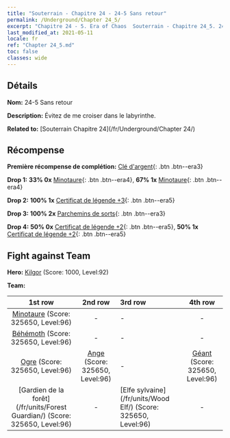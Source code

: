 ```yaml
---
title: "Souterrain - Chapitre 24 - 24-5 Sans retour"
permalink: /Underground/Chapter 24_5/
excerpt: "Chapitre 24 - 5. Era of Chaos  Souterrain - Chapitre 24_5. 24-5 Sans retour"
last_modified_at: 2021-05-11
locale: fr
ref: "Chapter 24_5.md"
toc: false
classes: wide
---
```


## Détails

 **Nom:** 24-5 Sans retour

 **Description:** Évitez de me croiser dans le labyrinthe.

 **Related to:** [Souterrain Chapitre 24](/fr/Underground/Chapter 24/)

## Récompense

 **Première récompense de complétion:** [Clé d'argent](/ItemsFR/con_693/){: .btn .btn--era3}

 **Drop 1:** **33% 0x** [Minotaure](/ItemsFR/unt_248/){: .btn .btn--era4}, **67% 1x** [Minotaure](/ItemsFR/unt_248/){: .btn .btn--era4}

 **Drop 2:** **100% 1x** [Certificat de légende +3](/ItemsFR/mat_88/){: .btn .btn--era5}

 **Drop 3:** **100% 2x** [Parchemins de sorts](/ItemsFR/con_694/){: .btn .btn--era3}

 **Drop 4:** **50% 0x** [Certificat de légende +2](/ItemsFR/mat_81/){: .btn .btn--era5}, **50% 1x** [Certificat de légende +2](/ItemsFR/mat_81/){: .btn .btn--era5}


## Fight against Team
 **Hero:** [Kilgor](/fr/heroes/Kilgor/) (Score: 1000, Level:92)

 **Team:**


  | 1st row | 2nd row | 3rd row | 4th row |
  |:----:|:----:|:----|:----:|
  | [Minotaure](/fr/units/Minotaur/) (Score: 325650, Level:96)  | - | - | - |
  | [Béhémoth](/fr/units/Behemoth/) (Score: 325650, Level:96)  | - | - | - |
  | [Ogre](/fr/units/Ogre/) (Score: 325650, Level:96)  | [Ange](/fr/units/Angel/) (Score: 325650, Level:96)  | - | [Géant](/fr/units/Giant/) (Score: 325650, Level:96)  |
  | [Gardien de la forêt](/fr/units/Forest Guardian/) (Score: 325650, Level:96)  | - | [Elfe sylvaine](/fr/units/Wood Elf/) (Score: 325650, Level:96)  | - |


